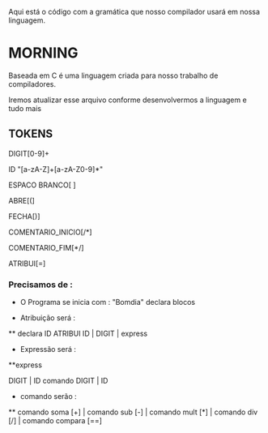 Aqui está o código com a gramática que nosso compilador usará em nossa linguagem.

# MORNING

Baseada em C é uma linguagem criada para nosso trabalho de compiladores.

Iremos atualizar esse arquivo conforme desenvolvermos a linguagem e tudo mais

## TOKENS

DIGIT[0-9]+

ID "[a-zA-Z]+[a-zA-Z0-9]*"

ESPACO BRANCO[ ]

ABRE[(]

FECHA[)]

COMENTARIO_INICIO[/*]

COMENTARIO_FIM[*/]

ATRIBUI[=]


### Precisamos de :

* O Programa se inicia com :
 "Bomdia" declara blocos

* Atribuição será :

** declara
 ID ATRIBUI ID | DIGIT | express

* Expressão será :

**express

  DIGIT | ID comando DIGIT | ID
  
* comando serão :

** comando soma     [+] 
|  comando sub      [-] 
|  comando mult     [*] 
|  comando div      [/] 
|  comando compara  [==]

      
